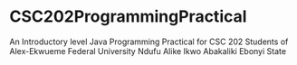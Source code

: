 # CSC202ProgrammingPractical
An Introductory level Java Programming Practical for CSC 202 Students of Alex-Ekwueme Federal University Ndufu Alike Ikwo Abakaliki Ebonyi State

